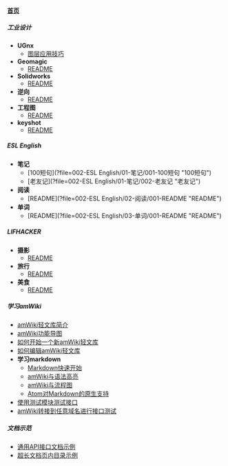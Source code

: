 
#### [首页](?file=首页 "返回首页")

##### 工业设计
- **UGnx**
    - [图层应用技巧](?file=001-工业设计/01-UGnx/001-图层应用技巧 "图层应用技巧")
- **Geomagic**
    - [README](?file=001-工业设计/02-Geomagic/001-README "README")
- **Solidworks**
    - [README](?file=001-工业设计/03-Solidworks/001-README "README")
- **逆向**
    - [README](?file=001-工业设计/04-逆向/001-README "README")
- **工程图**
    - [README](?file=001-工业设计/05-工程图/001-README "README")
- **keyshot**
    - [README](?file=001-工业设计/06-keyshot/001-README "README")

##### ESL English
- **笔记**
    - [100短句](?file=002-ESL English/01-笔记/001-100短句 "100短句")
    - [老友记](?file=002-ESL English/01-笔记/002-老友记 "老友记")
- **阅读**
    - [README](?file=002-ESL English/02-阅读/001-README "README")
- **单词**
    - [README](?file=002-ESL English/03-单词/001-README "README")

##### LIFHACKER
- **摄影**
    - [README](?file=003-LIFHACKER/01-摄影/001-README "README")
- **旅行**
    - [README](?file=003-LIFHACKER/02-旅行/001-README "README")
- **美食**
    - [README](?file=003-LIFHACKER/03-美食/001-README "README")

##### 学习amWiki
- [amWiki轻文库简介](?file=004-学习amWiki/01-amWiki轻文库简介 "amWiki轻文库简介")
- [amWiki功能导图](?file=004-学习amWiki/02-amWiki功能导图 "amWiki功能导图")
- [如何开始一个新amWiki轻文库](?file=004-学习amWiki/03-如何开始一个新amWiki轻文库 "如何开始一个新amWiki轻文库")
- [如何编辑amWiki轻文库](?file=004-学习amWiki/04-如何编辑amWiki轻文库 "如何编辑amWiki轻文库")
- **学习markdown**
    - [Markdown快速开始](?file=004-学习amWiki/05-学习markdown/01-Markdown快速开始 "Markdown快速开始")
    - [amWiki与语法高亮](?file=004-学习amWiki/05-学习markdown/02-amWiki与语法高亮 "amWiki与语法高亮")
    - [amWiki与流程图](?file=004-学习amWiki/05-学习markdown/03-amWiki与流程图 "amWiki与流程图")
    - [Atom对Markdown的原生支持](?file=004-学习amWiki/05-学习markdown/05-Atom对Markdown的原生支持 "Atom对Markdown的原生支持")
- [使用测试模块测试接口](?file=004-学习amWiki/06-使用测试模块测试接口 "使用测试模块测试接口")
- [amWiki转接到任意域名进行接口测试](?file=004-学习amWiki/07-amWiki转接到任意域名进行接口测试 "amWiki转接到任意域名进行接口测试")

##### 文档示范
- [通用API接口文档示例](?file=005-文档示范/001-通用API接口文档示例 "通用API接口文档示例")
- [超长文档页内目录示例](?file=005-文档示范/002-超长文档页内目录示例 "超长文档页内目录示例")
